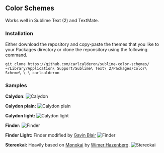 ## Color Schemes
Works well in Sublime Text (2) and TextMate.

### Installation
Either download the repository and copy-paste the themes that you like to your Packages directory or clone the reponsitory using the following command.

	git clone https://github.com/carlcalderon/sublime-color-schemes/ ~/Library/Application\ Support/Sublime\ Text\ 2/Packages/Color\ Scheme\ \-\ carlcalderon

### Samples

**Calydon:**
![Calydon](http://carlcalderon.github.com/sublime-color-schemes/images/Calydon.png?v=1)

**Calydon plain:**
![Calydon plain](http://carlcalderon.github.com/sublime-color-schemes/images/Calydon-plain.png?v=1)

**Calydon light:**
![Calydon light](http://carlcalderon.github.com/sublime-color-schemes/images/Calydon-light.png?v=1)

**Finder:**
![Finder](http://carlcalderon.github.com/sublime-color-schemes/images/Finder.png?v=1)

**Finder Light:**
Finder modified by [Gavin Blair](https://github.com/gavinblair)
![Finder](http://carlcalderon.github.com/sublime-color-schemes/images/Finder-Light.png?v=1)

**Stereokai:**
Heavily based on [Monokai](http://www.monokai.nl/blog/2006/07/15/textmate-color-theme/) by [Wimer Hazenberg](http://monokai.nl/).
![Stereokai](http://carlcalderon.github.com/sublime-color-schemes/images/Stereokai.png?v=1)